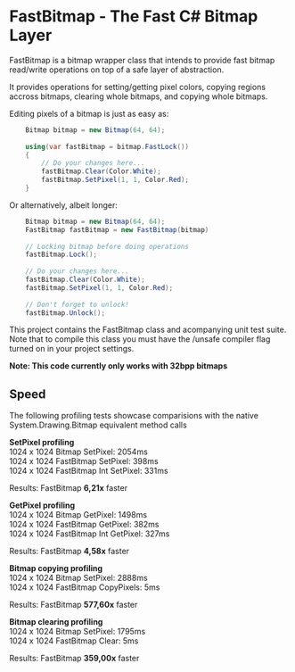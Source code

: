 FastBitmap - The Fast C# Bitmap Layer
=====================================

FastBitmap is a bitmap wrapper class that intends to provide fast bitmap read/write operations on top of a safe layer of abstraction.

It provides operations for setting/getting pixel colors, copying regions accross bitmaps, clearing whole bitmaps, and copying whole bitmaps.

Editing pixels of a bitmap is just as easy as:

```C#
    Bitmap bitmap = new Bitmap(64, 64);
    
    using(var fastBitmap = bitmap.FastLock())
    {
        // Do your changes here...
        fastBitmap.Clear(Color.White);
        fastBitmap.SetPixel(1, 1, Color.Red);
    }
```

Or alternatively, albeit longer:

```C#
    Bitmap bitmap = new Bitmap(64, 64);
    FastBitmap fastBitmap = new FastBitmap(bitmap)
    
    // Locking bitmap before doing operations
    fastBitmap.Lock();
    
    // Do your changes here...
    fastBitmap.Clear(Color.White);
    fastBitmap.SetPixel(1, 1, Color.Red);
    
    // Don't forget to unlock!
    fastBitmap.Unlock();
```

This project contains the FastBitmap class and acompanying unit test suite.  
Note that to compile this class you must have the /unsafe compiler flag turned on in your project settings.

**Note: This code currently only works with 32bpp bitmaps**


Speed
------

The following profiling tests showcase comparisions with the native System.Drawing.Bitmap equivalent method calls

**SetPixel profiling**  
1024 x 1024 Bitmap         SetPixel: 2054ms  
1024 x 1024 FastBitmap     SetPixel: 398ms  
1024 x 1024 FastBitmap Int SetPixel: 331ms  

Results: FastBitmap **6,21x** faster

**GetPixel profiling**  
1024 x 1024 Bitmap         GetPixel: 1498ms  
1024 x 1024 FastBitmap     GetPixel: 382ms  
1024 x 1024 FastBitmap Int GetPixel: 327ms  

Results: FastBitmap **4,58x** faster  

**Bitmap copying profiling**  
1024 x 1024 Bitmap SetPixel: 2888ms  
1024 x 1024 FastBitmap CopyPixels: 5ms  

Results: FastBitmap **577,60x** faster

**Bitmap clearing profiling**  
1024 x 1024 Bitmap     SetPixel: 1795ms  
1024 x 1024 FastBitmap Clear:    5ms  

Results: FastBitmap **359,00x** faster  
